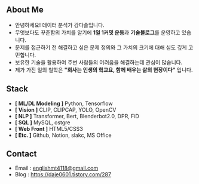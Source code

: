 
## About Me

- 안녕하세요! 데이터 분석가 강다솔입니다.
- 무엇보다도 꾸준함의 가치를 알기에 **1일 1커밋 운동**과 **기술블로그**를 운영하고 있습니다.
- 문제를 접근하기 전 해결하고 싶은 문제 정의와 그 가치의 크기에 대해 심도 깊게 고민합니다.
- 보유한 기술을 활용하여 주변 사람들의 어려움을 해결하는데 관심이 많습니다.
- 제가 가진 일의 철학은 **"회사는 인생의 학교요, 함께 배우는 삶의 현장이다"** 입니다.
  
  
## Stack
- **[ ML/DL Modeling ]** Python, Tensorflow
- **[ Vision ]** CLIP, CLIPCAP, YOLO, OpenCV
- **[ NLP ]** Transformer, Bert, Blenderbot2.0, DPR, FiD
- **[ SQL ]**  MySQL, ostgre
- **[ Web Front ]** HTML5/CSS3
- **[ Etc. ]** Github, Notion, slakc, MS Office
  
## Contact
 - Email : englishmt4118@gmail.com
 - Blog : https://daje0601.tistory.com/287
  
  
